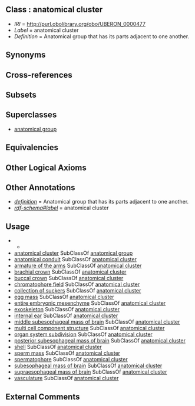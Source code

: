 
## Class : anatomical cluster

 * *IRI* = http://purl.obolibrary.org/obo/UBERON_0000477
 * *Label* = anatomical cluster
 * *Definition* = Anatomical group that has its parts adjacent to one another.

## Synonyms


## Cross-references


## Subsets


## Superclasses

 * [anatomical group](../../UBERON/80/UBERON_0000480.md)

## Equivalencies


## Other Logical Axioms


## Other Annotations

 * *[definition](../../IAO/15/IAO_0000115.md)* = Anatomical group that has its parts adjacent to one another.
 * *[rdf-schema#label](../../el/rdf-schema#label.md)* = anatomical cluster

## Usage

 * -
 * [anatomical cluster](../../UBERON/77/UBERON_0000477.md) SubClassOf [anatomical group](../../UBERON/80/UBERON_0000480.md)
 * [anatomical conduit](../../UBERON/11/UBERON_0004111.md) SubClassOf [anatomical cluster](../../UBERON/77/UBERON_0000477.md)
 * [armature of the arms](../../CEPH/18/CEPH_0000018.md) SubClassOf [anatomical cluster](../../UBERON/77/UBERON_0000477.md)
 * [brachial crown](../../CEPH/29/CEPH_0000029.md) SubClassOf [anatomical cluster](../../UBERON/77/UBERON_0000477.md)
 * [buccal crown](../../CEPH/38/CEPH_0000038.md) SubClassOf [anatomical cluster](../../UBERON/77/UBERON_0000477.md)
 * [chromatophore field](../../CEPH/03/CEPH_0001003.md) SubClassOf [anatomical cluster](../../UBERON/77/UBERON_0000477.md)
 * [collection of suckers](../../CEPH/05/CEPH_0000305.md) SubClassOf [anatomical cluster](../../UBERON/77/UBERON_0000477.md)
 * [egg mass](../../CEPH/96/CEPH_0000096.md) SubClassOf [anatomical cluster](../../UBERON/77/UBERON_0000477.md)
 * [entire embryonic mesenchyme](../../UBERON/42/UBERON_0009142.md) SubClassOf [anatomical cluster](../../UBERON/77/UBERON_0000477.md)
 * [exoskeleton](../../UBERON/11/UBERON_0006611.md) SubClassOf [anatomical cluster](../../UBERON/77/UBERON_0000477.md)
 * [internal ear](../../UBERON/46/UBERON_0001846.md) SubClassOf [anatomical cluster](../../UBERON/77/UBERON_0000477.md)
 * [middle subesophageal mass of brain](../../CEPH/97/CEPH_0000297.md) SubClassOf [anatomical cluster](../../UBERON/77/UBERON_0000477.md)
 * [multi cell component structure](../../UBERON/62/UBERON_0005162.md) SubClassOf [anatomical cluster](../../UBERON/77/UBERON_0000477.md)
 * [organ system subdivision](../../UBERON/16/UBERON_0011216.md) SubClassOf [anatomical cluster](../../UBERON/77/UBERON_0000477.md)
 * [posterior subesophageal mass of brain](../../CEPH/98/CEPH_0000298.md) SubClassOf [anatomical cluster](../../UBERON/77/UBERON_0000477.md)
 * [shell](../../UBERON/12/UBERON_0006612.md) SubClassOf [anatomical cluster](../../UBERON/77/UBERON_0000477.md)
 * [sperm mass](../../CEPH/34/CEPH_0000234.md) SubClassOf [anatomical cluster](../../UBERON/77/UBERON_0000477.md)
 * [spermatophore](../../CEPH/37/CEPH_0000237.md) SubClassOf [anatomical cluster](../../UBERON/77/UBERON_0000477.md)
 * [subesophageal mass of brain](../../CEPH/96/CEPH_0000296.md) SubClassOf [anatomical cluster](../../UBERON/77/UBERON_0000477.md)
 * [supraesophageal mass of brain](../../CEPH/99/CEPH_0000299.md) SubClassOf [anatomical cluster](../../UBERON/77/UBERON_0000477.md)
 * [vasculature](../../UBERON/49/UBERON_0002049.md) SubClassOf [anatomical cluster](../../UBERON/77/UBERON_0000477.md)

## External Comments

